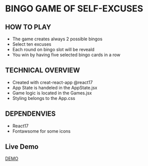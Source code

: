 # BINGO GAME OF SELF-EXCUSES

## HOW TO PLAY
- The game creates always 2 possible bingos
- Select ten excuses
- Each round on bingo slot will be reveald
- You win by having five selected bingo cards in a row

## TECHNICAL OVERVIEW
- Created with creat-react-app @react17
- App State is handeled in the AppState.jsx
- Game logic is located in the Games.jsx
- Styling belongs to the App.css

## DEPENDENVIES
- React17
- Fontawsome for some icons

## Live Demo
[DEMO](https://www.dominikhaid.de/app/bingo)
